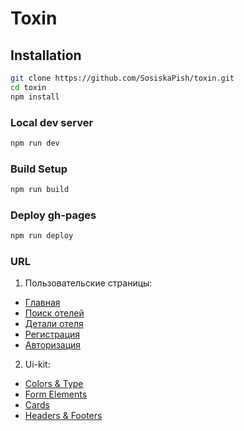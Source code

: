 # Toxin

## Installation

```bash
git clone https://github.com/SosiskaPish/toxin.git
cd toxin
npm install
```

### Local dev server

```bash
npm run dev
```

### Build Setup

```bash
npm run build
```

### Deploy gh-pages

```bash
npm run deploy
```

### URL
1. Пользовательские страницы:
  - [Главная](https://sosiskapish.github.io/toxin/)
  - [Поиск отелей](https://sosiskapish.github.io/toxin/rooms)
  - [Детали отеля](https://sosiskapish.github.io/toxin/room-details)
  - [Регистрация](https://sosiskapish.github.io/toxin/registration)
  - [Авторизация](https://sosiskapish.github.io/toxin/auth)

2. Ui-kit:
  - [Colors & Type](https://sosiskapish.github.io/toxin/color-type)
  - [Form Elements](https://sosiskapish.github.io/toxin/form-elements)
  - [Cards](https://sosiskapish.github.io/toxin/cards)
  - [Headers & Footers](https://sosiskapish.github.io/toxin/headers-and-footers)

